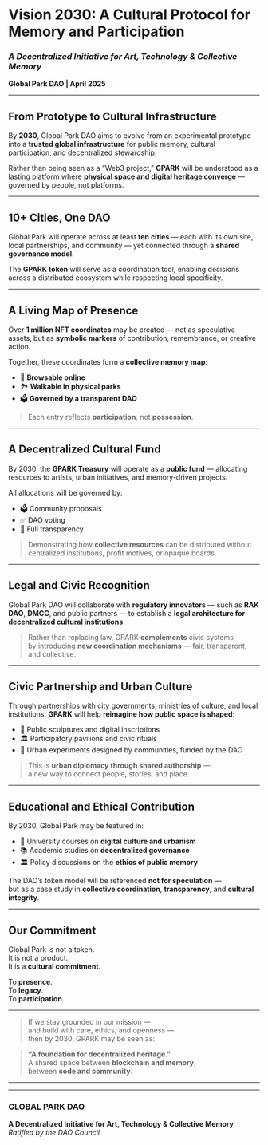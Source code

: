 # Vision 2030: A Cultural Protocol for Memory and Participation

### *A Decentralized Initiative for Art, Technology & Collective Memory*  
**Global Park DAO | April 2025**

---

## From Prototype to Cultural Infrastructure

By **2030**, Global Park DAO aims to evolve from an experimental prototype into a **trusted global infrastructure** for public memory, cultural participation, and decentralized stewardship.

Rather than being seen as a “Web3 project,” **GPARK** will be understood as a lasting platform where **physical space and digital heritage converge** — governed by people, not platforms.

---

## 10+ Cities, One DAO

Global Park will operate across at least **ten cities** — each with its own site, local partnerships, and community — yet connected through a **shared governance model**.

The **GPARK token** will serve as a coordination tool, enabling decisions across a distributed ecosystem while respecting local specificity.

---

## A Living Map of Presence

Over **1 million NFT coordinates** may be created — not as speculative assets, but as **symbolic markers** of contribution, remembrance, or creative action.

Together, these coordinates form a **collective memory map**:
- 📍 **Browsable online**
- 🏞️ **Walkable in physical parks**
- 🗳️ **Governed by a transparent DAO**

> Each entry reflects **participation**, not **possession**.

---

## A Decentralized Cultural Fund

By 2030, the **GPARK Treasury** will operate as a **public fund** — allocating resources to artists, urban initiatives, and memory-driven projects.

All allocations will be governed by:
- 🗳️ Community proposals
- ✅ DAO voting
- 📖 Full transparency

> Demonstrating how **collective resources** can be distributed without centralized institutions, profit motives, or opaque boards.

---

## Legal and Civic Recognition

Global Park DAO will collaborate with **regulatory innovators** — such as **RAK DAO**, **DMCC**, and public partners — to establish a **legal architecture for decentralized cultural institutions**.

> Rather than replacing law, GPARK **complements** civic systems  
> by introducing **new coordination mechanisms** — fair, transparent, and collective.

---

## Civic Partnership and Urban Culture

Through partnerships with city governments, ministries of culture, and local institutions, **GPARK** will help **reimagine how public space is shaped**:

- 🗿 Public sculptures and digital inscriptions  
- 🏛️ Participatory pavilions and civic rituals  
- 🧪 Urban experiments designed by communities, funded by the DAO

> This is **urban diplomacy through shared authorship** —  
> a new way to connect people, stories, and place.

---

## Educational and Ethical Contribution

By 2030, Global Park may be featured in:

- 🏫 University courses on **digital culture and urbanism**  
- 📚 Academic studies on **decentralized governance**  
- 🏛️ Policy discussions on the **ethics of public memory**

The DAO’s token model will be referenced **not for speculation** —  
but as a case study in **collective coordination**, **transparency**, and **cultural integrity**.

---

## Our Commitment

Global Park is not a token.  
It is not a product.  
It is a **cultural commitment**.

To **presence**.  
To **legacy**.  
To **participation**.

---

> If we stay grounded in our mission —  
> and build with care, ethics, and openness —  
> then by 2030, GPARK may be seen as:

> **“A foundation for decentralized heritage.”**  
> A shared space between **blockchain and memory**,  
> between **code and community**.

---

---

### GLOBAL PARK DAO  
**A Decentralized Initiative for Art, Technology & Collective Memory**  
*Ratified by the DAO Council*
